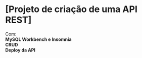 # [Projeto de criação de uma API REST]

Com:</br>
**MySQL Workbench e Insomnia</br>
CRUD</br>
Deploy da API</br>**
